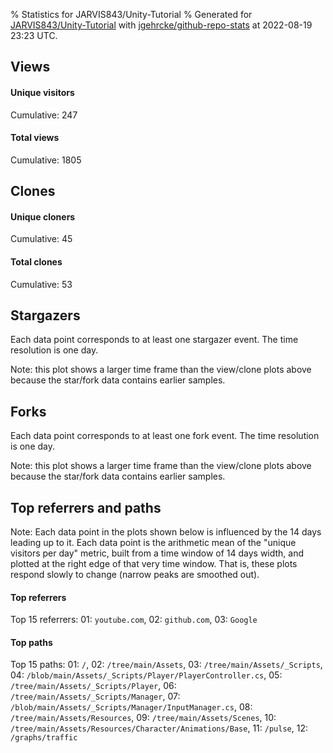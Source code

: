 % Statistics for JARVIS843/Unity-Tutorial
% Generated for [JARVIS843/Unity-Tutorial](https://github.com/JARVIS843/Unity-Tutorial) with [jgehrcke/github-repo-stats](https://github.com/jgehrcke/github-repo-stats) at 2022-08-19 23:23 UTC.


## Views

#### Unique visitors
<div id="chart_views_unique" class="full-width-chart"></div>

Cumulative: 247

#### Total views
<div id="chart_views_total" class="full-width-chart"></div>

Cumulative: 1805

<div class="pagebreak-for-print"> </div>

## Clones

#### Unique cloners
<div id="chart_clones_unique" class="full-width-chart"></div>

Cumulative: 45

#### Total clones
<div id="chart_clones_total" class="full-width-chart"></div>

Cumulative: 53



<div class="pagebreak-for-print"> </div>



## Stargazers

Each data point corresponds to at least one stargazer event.
The time resolution is one day.

<div id="chart_stargazers" class="full-width-chart"></div>


Note: this plot shows a larger time frame than the view/clone plots above because the star/fork data contains earlier samples.



## Forks

Each data point corresponds to at least one fork event.
The time resolution is one day.

<div id="chart_forks" class="full-width-chart"></div>


Note: this plot shows a larger time frame than the view/clone plots above because the star/fork data contains earlier samples.



<div class="pagebreak-for-print"> </div>



## Top referrers and paths


Note: Each data point in the plots shown below is influenced by the 14 days
leading up to it. Each data point is the arithmetic mean of the "unique
visitors per day" metric, built from a time window of 14 days width, and
plotted at the right edge of that very time window. That is, these plots
respond slowly to change (narrow peaks are smoothed out).




#### Top referrers


<div id="chart_referrers_top_n_alltime" class="full-width-chart"></div>

Top 15 referrers: 01: `youtube.com`, 02: `github.com`, 03: `Google`





#### Top paths


<div id="chart_paths_top_n_alltime" class="full-width-chart"></div>

Top 15 paths: 01: `/`, 02: `/tree/main/Assets`, 03: `/tree/main/Assets/_Scripts`, 04: `/blob/main/Assets/_Scripts/Player/PlayerController.cs`, 05: `/tree/main/Assets/_Scripts/Player`, 06: `/tree/main/Assets/_Scripts/Manager`, 07: `/blob/main/Assets/_Scripts/Manager/InputManager.cs`, 08: `/tree/main/Assets/Resources`, 09: `/tree/main/Assets/Scenes`, 10: `/tree/main/Assets/Resources/Character/Animations/Base`, 11: `/pulse`, 12: `/graphs/traffic`


<script type="text/javascript">
    vegaEmbed('#chart_views_unique', {"$schema": "https://vega.github.io/schema/vega-lite/v4.17.0.json", "config": {"arc": {"fill": "#1b1e23"}, "area": {"fill": "#1b1e23"}, "axisBottom": {"domainColor": "#a9b4c4", "gridColor": "#a9b4c4", "labelColor": "#1b1e23", "labelFont": "relative-mono-11-pitch-pro, Menlo, monospace", "tickColor": "#a9b4c4", "titleColor": "#1b1e23", "titleFont": "relative-mono-11-pitch-pro, Menlo, monospace"}, "axisLeft": {"domainColor": "#a9b4c4", "gridColor": "#a9b4c4", "labelColor": "#1b1e23", "labelFont": "relative-mono-11-pitch-pro, Menlo, monospace", "tickColor": "#a9b4c4", "titleColor": "#1b1e23", "titleFont": "relative-mono-11-pitch-pro, Menlo, monospace"}, "axisX": {"grid": false}, "axisY": {"grid": false, "labelBound": true}, "background": "#FFFFFF", "group": {"fill": "#FFFFFF"}, "header": {"fontWeight": 400, "labelFont": "relative-mono-11-pitch-pro, Menlo, monospace", "titleFont": "relative-mono-11-pitch-pro, Menlo, monospace"}, "legend": {"labelFont": "relative-mono-11-pitch-pro, Menlo, monospace", "symbolSize": 200, "symbolType": "circle", "titleFont": "relative-mono-11-pitch-pro, Menlo, monospace"}, "line": {"color": "#1b1e23", "stroke": "#1b1e23"}, "path": {"stroke": "#1b1e23"}, "point": {"color": "#1b1e23", "cursor": "pointer", "filled": true, "size": 20}, "range": {"category": ["#85a2f7", "#ea9755", "#7eb36a", "#f07071", "#bc85d9", "#e587b6", "#a9b4c4", "#d4c05e", "#64b9c4"]}, "style": {"bar": {"fill": "#1b1e23"}, "text": {"font": "relative-mono-11-pitch-pro, Menlo, monospace", "fontWeight": 400}}, "symbol": {"shape": "circle"}, "title": {"anchor": "start", "font": "relative-mono-11-pitch-pro, Menlo, monospace", "fontWeight": 400}, "trail": {"color": "#1b1e23", "stroke": "#1b1e23"}, "view": {"stroke": null}}, "data": {"name": "data-d902fdf735655c725377dfd315cd9ebd"}, "datasets": {"data-d902fdf735655c725377dfd315cd9ebd": [{"time": "2022-07-26T00:00:00+00:00", "views_total": 85, "views_unique": 8}, {"time": "2022-07-27T00:00:00+00:00", "views_total": 45, "views_unique": 9}, {"time": "2022-07-28T00:00:00+00:00", "views_total": 86, "views_unique": 13}, {"time": "2022-07-29T00:00:00+00:00", "views_total": 152, "views_unique": 17}, {"time": "2022-07-30T00:00:00+00:00", "views_total": 64, "views_unique": 9}, {"time": "2022-07-31T00:00:00+00:00", "views_total": 50, "views_unique": 10}, {"time": "2022-08-01T00:00:00+00:00", "views_total": 99, "views_unique": 12}, {"time": "2022-08-02T00:00:00+00:00", "views_total": 153, "views_unique": 8}, {"time": "2022-08-03T00:00:00+00:00", "views_total": 141, "views_unique": 16}, {"time": "2022-08-04T00:00:00+00:00", "views_total": 60, "views_unique": 9}, {"time": "2022-08-05T00:00:00+00:00", "views_total": 47, "views_unique": 7}, {"time": "2022-08-06T00:00:00+00:00", "views_total": 32, "views_unique": 3}, {"time": "2022-08-07T00:00:00+00:00", "views_total": 79, "views_unique": 16}, {"time": "2022-08-08T00:00:00+00:00", "views_total": 108, "views_unique": 10}, {"time": "2022-08-09T00:00:00+00:00", "views_total": 149, "views_unique": 12}, {"time": "2022-08-10T00:00:00+00:00", "views_total": 95, "views_unique": 11}, {"time": "2022-08-11T00:00:00+00:00", "views_total": 81, "views_unique": 13}, {"time": "2022-08-12T00:00:00+00:00", "views_total": 59, "views_unique": 15}, {"time": "2022-08-13T00:00:00+00:00", "views_total": 35, "views_unique": 5}, {"time": "2022-08-14T00:00:00+00:00", "views_total": 19, "views_unique": 8}, {"time": "2022-08-15T00:00:00+00:00", "views_total": 55, "views_unique": 9}, {"time": "2022-08-16T00:00:00+00:00", "views_total": 25, "views_unique": 6}, {"time": "2022-08-17T00:00:00+00:00", "views_total": 54, "views_unique": 12}, {"time": "2022-08-18T00:00:00+00:00", "views_total": 12, "views_unique": 4}, {"time": "2022-08-19T00:00:00+00:00", "views_total": 20, "views_unique": 5}]}, "encoding": {"tooltip": [{"field": "views_unique", "format": ".1f", "title": "views (u)", "type": "quantitative"}, {"field": "time", "format": "%B %e, %Y", "title": "date", "type": "temporal"}], "x": {"axis": {"labelAngle": 25}, "field": "time", "scale": {"domain": ["2022-07-26", "2022-08-19"]}, "timeUnit": "yearmonthdate", "title": "date", "type": "temporal"}, "y": {"axis": {}, "field": "views_unique", "scale": {"domain": [0, 18.700000000000003], "type": "linear", "zero": true}, "title": "unique views per day", "type": "quantitative"}}, "height": 200, "mark": {"point": true, "type": "line"}, "padding": 10, "width": "container"}, {"actions": false, "renderer": "svg"}).catch(console.error);
vegaEmbed('#chart_views_total', {"$schema": "https://vega.github.io/schema/vega-lite/v4.17.0.json", "config": {"arc": {"fill": "#1b1e23"}, "area": {"fill": "#1b1e23"}, "axisBottom": {"domainColor": "#a9b4c4", "gridColor": "#a9b4c4", "labelColor": "#1b1e23", "labelFont": "relative-mono-11-pitch-pro, Menlo, monospace", "tickColor": "#a9b4c4", "titleColor": "#1b1e23", "titleFont": "relative-mono-11-pitch-pro, Menlo, monospace"}, "axisLeft": {"domainColor": "#a9b4c4", "gridColor": "#a9b4c4", "labelColor": "#1b1e23", "labelFont": "relative-mono-11-pitch-pro, Menlo, monospace", "tickColor": "#a9b4c4", "titleColor": "#1b1e23", "titleFont": "relative-mono-11-pitch-pro, Menlo, monospace"}, "axisX": {"grid": false}, "axisY": {"grid": false, "labelBound": true}, "background": "#FFFFFF", "group": {"fill": "#FFFFFF"}, "header": {"fontWeight": 400, "labelFont": "relative-mono-11-pitch-pro, Menlo, monospace", "titleFont": "relative-mono-11-pitch-pro, Menlo, monospace"}, "legend": {"labelFont": "relative-mono-11-pitch-pro, Menlo, monospace", "symbolSize": 200, "symbolType": "circle", "titleFont": "relative-mono-11-pitch-pro, Menlo, monospace"}, "line": {"color": "#1b1e23", "stroke": "#1b1e23"}, "path": {"stroke": "#1b1e23"}, "point": {"color": "#1b1e23", "cursor": "pointer", "filled": true, "size": 20}, "range": {"category": ["#85a2f7", "#ea9755", "#7eb36a", "#f07071", "#bc85d9", "#e587b6", "#a9b4c4", "#d4c05e", "#64b9c4"]}, "style": {"bar": {"fill": "#1b1e23"}, "text": {"font": "relative-mono-11-pitch-pro, Menlo, monospace", "fontWeight": 400}}, "symbol": {"shape": "circle"}, "title": {"anchor": "start", "font": "relative-mono-11-pitch-pro, Menlo, monospace", "fontWeight": 400}, "trail": {"color": "#1b1e23", "stroke": "#1b1e23"}, "view": {"stroke": null}}, "data": {"name": "data-d902fdf735655c725377dfd315cd9ebd"}, "datasets": {"data-d902fdf735655c725377dfd315cd9ebd": [{"time": "2022-07-26T00:00:00+00:00", "views_total": 85, "views_unique": 8}, {"time": "2022-07-27T00:00:00+00:00", "views_total": 45, "views_unique": 9}, {"time": "2022-07-28T00:00:00+00:00", "views_total": 86, "views_unique": 13}, {"time": "2022-07-29T00:00:00+00:00", "views_total": 152, "views_unique": 17}, {"time": "2022-07-30T00:00:00+00:00", "views_total": 64, "views_unique": 9}, {"time": "2022-07-31T00:00:00+00:00", "views_total": 50, "views_unique": 10}, {"time": "2022-08-01T00:00:00+00:00", "views_total": 99, "views_unique": 12}, {"time": "2022-08-02T00:00:00+00:00", "views_total": 153, "views_unique": 8}, {"time": "2022-08-03T00:00:00+00:00", "views_total": 141, "views_unique": 16}, {"time": "2022-08-04T00:00:00+00:00", "views_total": 60, "views_unique": 9}, {"time": "2022-08-05T00:00:00+00:00", "views_total": 47, "views_unique": 7}, {"time": "2022-08-06T00:00:00+00:00", "views_total": 32, "views_unique": 3}, {"time": "2022-08-07T00:00:00+00:00", "views_total": 79, "views_unique": 16}, {"time": "2022-08-08T00:00:00+00:00", "views_total": 108, "views_unique": 10}, {"time": "2022-08-09T00:00:00+00:00", "views_total": 149, "views_unique": 12}, {"time": "2022-08-10T00:00:00+00:00", "views_total": 95, "views_unique": 11}, {"time": "2022-08-11T00:00:00+00:00", "views_total": 81, "views_unique": 13}, {"time": "2022-08-12T00:00:00+00:00", "views_total": 59, "views_unique": 15}, {"time": "2022-08-13T00:00:00+00:00", "views_total": 35, "views_unique": 5}, {"time": "2022-08-14T00:00:00+00:00", "views_total": 19, "views_unique": 8}, {"time": "2022-08-15T00:00:00+00:00", "views_total": 55, "views_unique": 9}, {"time": "2022-08-16T00:00:00+00:00", "views_total": 25, "views_unique": 6}, {"time": "2022-08-17T00:00:00+00:00", "views_total": 54, "views_unique": 12}, {"time": "2022-08-18T00:00:00+00:00", "views_total": 12, "views_unique": 4}, {"time": "2022-08-19T00:00:00+00:00", "views_total": 20, "views_unique": 5}]}, "encoding": {"tooltip": [{"field": "views_total", "format": ".1f", "title": "views (t)", "type": "quantitative"}, {"field": "time", "format": "%B %e, %Y", "title": "date", "type": "temporal"}], "x": {"axis": {"labelAngle": 25}, "field": "time", "scale": {"domain": ["2022-07-26", "2022-08-19"]}, "timeUnit": "yearmonthdate", "title": "date", "type": "temporal"}, "y": {"axis": {"values": [1, 10, 50, 100, 500, 1000, 5000, 10000]}, "field": "views_total", "scale": {"domain": [0, 168.3], "type": "symlog", "zero": true}, "title": "total views per day", "type": "quantitative"}}, "height": 200, "mark": {"point": true, "type": "line"}, "padding": 10, "width": "container"}, {"actions": false, "renderer": "svg"}).catch(console.error);
vegaEmbed('#chart_clones_unique', {"$schema": "https://vega.github.io/schema/vega-lite/v4.17.0.json", "config": {"arc": {"fill": "#1b1e23"}, "area": {"fill": "#1b1e23"}, "axisBottom": {"domainColor": "#a9b4c4", "gridColor": "#a9b4c4", "labelColor": "#1b1e23", "labelFont": "relative-mono-11-pitch-pro, Menlo, monospace", "tickColor": "#a9b4c4", "titleColor": "#1b1e23", "titleFont": "relative-mono-11-pitch-pro, Menlo, monospace"}, "axisLeft": {"domainColor": "#a9b4c4", "gridColor": "#a9b4c4", "labelColor": "#1b1e23", "labelFont": "relative-mono-11-pitch-pro, Menlo, monospace", "tickColor": "#a9b4c4", "titleColor": "#1b1e23", "titleFont": "relative-mono-11-pitch-pro, Menlo, monospace"}, "axisX": {"grid": false}, "axisY": {"grid": false, "labelBound": true}, "background": "#FFFFFF", "group": {"fill": "#FFFFFF"}, "header": {"fontWeight": 400, "labelFont": "relative-mono-11-pitch-pro, Menlo, monospace", "titleFont": "relative-mono-11-pitch-pro, Menlo, monospace"}, "legend": {"labelFont": "relative-mono-11-pitch-pro, Menlo, monospace", "symbolSize": 200, "symbolType": "circle", "titleFont": "relative-mono-11-pitch-pro, Menlo, monospace"}, "line": {"color": "#1b1e23", "stroke": "#1b1e23"}, "path": {"stroke": "#1b1e23"}, "point": {"color": "#1b1e23", "cursor": "pointer", "filled": true, "size": 20}, "range": {"category": ["#85a2f7", "#ea9755", "#7eb36a", "#f07071", "#bc85d9", "#e587b6", "#a9b4c4", "#d4c05e", "#64b9c4"]}, "style": {"bar": {"fill": "#1b1e23"}, "text": {"font": "relative-mono-11-pitch-pro, Menlo, monospace", "fontWeight": 400}}, "symbol": {"shape": "circle"}, "title": {"anchor": "start", "font": "relative-mono-11-pitch-pro, Menlo, monospace", "fontWeight": 400}, "trail": {"color": "#1b1e23", "stroke": "#1b1e23"}, "view": {"stroke": null}}, "data": {"name": "data-3f26f5e3cd3661c3dc93058fd612fe7e"}, "datasets": {"data-3f26f5e3cd3661c3dc93058fd612fe7e": [{"clones_total": 0, "clones_unique": 0, "time": "2022-07-26T00:00:00+00:00"}, {"clones_total": 0, "clones_unique": 0, "time": "2022-07-27T00:00:00+00:00"}, {"clones_total": 0, "clones_unique": 0, "time": "2022-07-28T00:00:00+00:00"}, {"clones_total": 5, "clones_unique": 2, "time": "2022-07-29T00:00:00+00:00"}, {"clones_total": 3, "clones_unique": 2, "time": "2022-07-30T00:00:00+00:00"}, {"clones_total": 0, "clones_unique": 0, "time": "2022-07-31T00:00:00+00:00"}, {"clones_total": 0, "clones_unique": 0, "time": "2022-08-01T00:00:00+00:00"}, {"clones_total": 3, "clones_unique": 3, "time": "2022-08-02T00:00:00+00:00"}, {"clones_total": 9, "clones_unique": 6, "time": "2022-08-03T00:00:00+00:00"}, {"clones_total": 2, "clones_unique": 2, "time": "2022-08-04T00:00:00+00:00"}, {"clones_total": 1, "clones_unique": 1, "time": "2022-08-05T00:00:00+00:00"}, {"clones_total": 1, "clones_unique": 1, "time": "2022-08-06T00:00:00+00:00"}, {"clones_total": 1, "clones_unique": 1, "time": "2022-08-07T00:00:00+00:00"}, {"clones_total": 0, "clones_unique": 0, "time": "2022-08-08T00:00:00+00:00"}, {"clones_total": 6, "clones_unique": 5, "time": "2022-08-09T00:00:00+00:00"}, {"clones_total": 1, "clones_unique": 1, "time": "2022-08-10T00:00:00+00:00"}, {"clones_total": 1, "clones_unique": 1, "time": "2022-08-11T00:00:00+00:00"}, {"clones_total": 3, "clones_unique": 3, "time": "2022-08-12T00:00:00+00:00"}, {"clones_total": 4, "clones_unique": 4, "time": "2022-08-13T00:00:00+00:00"}, {"clones_total": 2, "clones_unique": 2, "time": "2022-08-14T00:00:00+00:00"}, {"clones_total": 4, "clones_unique": 4, "time": "2022-08-15T00:00:00+00:00"}, {"clones_total": 3, "clones_unique": 3, "time": "2022-08-16T00:00:00+00:00"}, {"clones_total": 2, "clones_unique": 2, "time": "2022-08-17T00:00:00+00:00"}, {"clones_total": 1, "clones_unique": 1, "time": "2022-08-18T00:00:00+00:00"}, {"clones_total": 1, "clones_unique": 1, "time": "2022-08-19T00:00:00+00:00"}]}, "encoding": {"tooltip": [{"field": "clones_unique", "format": ".1f", "title": "clones (u)", "type": "quantitative"}, {"field": "time", "format": "%B %e, %Y", "title": "date", "type": "temporal"}], "x": {"axis": {"labelAngle": 25}, "field": "time", "scale": {"domain": ["2022-07-26", "2022-08-19"]}, "timeUnit": "yearmonthdate", "title": "date", "type": "temporal"}, "y": {"axis": {}, "field": "clones_unique", "scale": {"domain": [0, 6.6000000000000005], "type": "linear", "zero": true}, "title": "unique clones per day", "type": "quantitative"}}, "height": 200, "mark": {"point": true, "type": "line"}, "padding": 10, "width": "container"}, {"actions": false, "renderer": "svg"}).catch(console.error);
vegaEmbed('#chart_clones_total', {"$schema": "https://vega.github.io/schema/vega-lite/v4.17.0.json", "config": {"arc": {"fill": "#1b1e23"}, "area": {"fill": "#1b1e23"}, "axisBottom": {"domainColor": "#a9b4c4", "gridColor": "#a9b4c4", "labelColor": "#1b1e23", "labelFont": "relative-mono-11-pitch-pro, Menlo, monospace", "tickColor": "#a9b4c4", "titleColor": "#1b1e23", "titleFont": "relative-mono-11-pitch-pro, Menlo, monospace"}, "axisLeft": {"domainColor": "#a9b4c4", "gridColor": "#a9b4c4", "labelColor": "#1b1e23", "labelFont": "relative-mono-11-pitch-pro, Menlo, monospace", "tickColor": "#a9b4c4", "titleColor": "#1b1e23", "titleFont": "relative-mono-11-pitch-pro, Menlo, monospace"}, "axisX": {"grid": false}, "axisY": {"grid": false, "labelBound": true}, "background": "#FFFFFF", "group": {"fill": "#FFFFFF"}, "header": {"fontWeight": 400, "labelFont": "relative-mono-11-pitch-pro, Menlo, monospace", "titleFont": "relative-mono-11-pitch-pro, Menlo, monospace"}, "legend": {"labelFont": "relative-mono-11-pitch-pro, Menlo, monospace", "symbolSize": 200, "symbolType": "circle", "titleFont": "relative-mono-11-pitch-pro, Menlo, monospace"}, "line": {"color": "#1b1e23", "stroke": "#1b1e23"}, "path": {"stroke": "#1b1e23"}, "point": {"color": "#1b1e23", "cursor": "pointer", "filled": true, "size": 20}, "range": {"category": ["#85a2f7", "#ea9755", "#7eb36a", "#f07071", "#bc85d9", "#e587b6", "#a9b4c4", "#d4c05e", "#64b9c4"]}, "style": {"bar": {"fill": "#1b1e23"}, "text": {"font": "relative-mono-11-pitch-pro, Menlo, monospace", "fontWeight": 400}}, "symbol": {"shape": "circle"}, "title": {"anchor": "start", "font": "relative-mono-11-pitch-pro, Menlo, monospace", "fontWeight": 400}, "trail": {"color": "#1b1e23", "stroke": "#1b1e23"}, "view": {"stroke": null}}, "data": {"name": "data-3f26f5e3cd3661c3dc93058fd612fe7e"}, "datasets": {"data-3f26f5e3cd3661c3dc93058fd612fe7e": [{"clones_total": 0, "clones_unique": 0, "time": "2022-07-26T00:00:00+00:00"}, {"clones_total": 0, "clones_unique": 0, "time": "2022-07-27T00:00:00+00:00"}, {"clones_total": 0, "clones_unique": 0, "time": "2022-07-28T00:00:00+00:00"}, {"clones_total": 5, "clones_unique": 2, "time": "2022-07-29T00:00:00+00:00"}, {"clones_total": 3, "clones_unique": 2, "time": "2022-07-30T00:00:00+00:00"}, {"clones_total": 0, "clones_unique": 0, "time": "2022-07-31T00:00:00+00:00"}, {"clones_total": 0, "clones_unique": 0, "time": "2022-08-01T00:00:00+00:00"}, {"clones_total": 3, "clones_unique": 3, "time": "2022-08-02T00:00:00+00:00"}, {"clones_total": 9, "clones_unique": 6, "time": "2022-08-03T00:00:00+00:00"}, {"clones_total": 2, "clones_unique": 2, "time": "2022-08-04T00:00:00+00:00"}, {"clones_total": 1, "clones_unique": 1, "time": "2022-08-05T00:00:00+00:00"}, {"clones_total": 1, "clones_unique": 1, "time": "2022-08-06T00:00:00+00:00"}, {"clones_total": 1, "clones_unique": 1, "time": "2022-08-07T00:00:00+00:00"}, {"clones_total": 0, "clones_unique": 0, "time": "2022-08-08T00:00:00+00:00"}, {"clones_total": 6, "clones_unique": 5, "time": "2022-08-09T00:00:00+00:00"}, {"clones_total": 1, "clones_unique": 1, "time": "2022-08-10T00:00:00+00:00"}, {"clones_total": 1, "clones_unique": 1, "time": "2022-08-11T00:00:00+00:00"}, {"clones_total": 3, "clones_unique": 3, "time": "2022-08-12T00:00:00+00:00"}, {"clones_total": 4, "clones_unique": 4, "time": "2022-08-13T00:00:00+00:00"}, {"clones_total": 2, "clones_unique": 2, "time": "2022-08-14T00:00:00+00:00"}, {"clones_total": 4, "clones_unique": 4, "time": "2022-08-15T00:00:00+00:00"}, {"clones_total": 3, "clones_unique": 3, "time": "2022-08-16T00:00:00+00:00"}, {"clones_total": 2, "clones_unique": 2, "time": "2022-08-17T00:00:00+00:00"}, {"clones_total": 1, "clones_unique": 1, "time": "2022-08-18T00:00:00+00:00"}, {"clones_total": 1, "clones_unique": 1, "time": "2022-08-19T00:00:00+00:00"}]}, "encoding": {"tooltip": [{"field": "clones_total", "format": ".1f", "title": "clones (t)", "type": "quantitative"}, {"field": "time", "format": "%B %e, %Y", "title": "date", "type": "temporal"}], "x": {"axis": {"labelAngle": 25}, "field": "time", "scale": {"domain": ["2022-07-26", "2022-08-19"]}, "timeUnit": "yearmonthdate", "title": "date", "type": "temporal"}, "y": {"axis": {}, "field": "clones_total", "scale": {"domain": [0, 9.9], "type": "linear", "zero": true}, "title": "total clones per day", "type": "quantitative"}}, "height": 200, "mark": {"point": true, "type": "line"}, "padding": 10, "width": "container"}, {"actions": false, "renderer": "svg"}).catch(console.error);
vegaEmbed('#chart_stargazers', {"$schema": "https://vega.github.io/schema/vega-lite/v4.17.0.json", "config": {"arc": {"fill": "#1b1e23"}, "area": {"fill": "#1b1e23"}, "axisBottom": {"domainColor": "#a9b4c4", "gridColor": "#a9b4c4", "labelColor": "#1b1e23", "labelFont": "relative-mono-11-pitch-pro, Menlo, monospace", "tickColor": "#a9b4c4", "titleColor": "#1b1e23", "titleFont": "relative-mono-11-pitch-pro, Menlo, monospace"}, "axisLeft": {"domainColor": "#a9b4c4", "gridColor": "#a9b4c4", "labelColor": "#1b1e23", "labelFont": "relative-mono-11-pitch-pro, Menlo, monospace", "tickColor": "#a9b4c4", "titleColor": "#1b1e23", "titleFont": "relative-mono-11-pitch-pro, Menlo, monospace"}, "axisX": {"grid": false}, "axisY": {"grid": false}, "background": "#FFFFFF", "group": {"fill": "#FFFFFF"}, "header": {"fontWeight": 400, "labelFont": "relative-mono-11-pitch-pro, Menlo, monospace", "titleFont": "relative-mono-11-pitch-pro, Menlo, monospace"}, "legend": {"labelFont": "relative-mono-11-pitch-pro, Menlo, monospace", "symbolSize": 200, "symbolType": "circle", "titleFont": "relative-mono-11-pitch-pro, Menlo, monospace"}, "line": {"color": "#1b1e23", "stroke": "#1b1e23"}, "path": {"stroke": "#1b1e23"}, "point": {"color": "#1b1e23", "cursor": "pointer", "filled": true, "size": 50}, "range": {"category": ["#85a2f7", "#ea9755", "#7eb36a", "#f07071", "#bc85d9", "#e587b6", "#a9b4c4", "#d4c05e", "#64b9c4"]}, "style": {"bar": {"fill": "#1b1e23"}, "text": {"font": "relative-mono-11-pitch-pro, Menlo, monospace", "fontWeight": 400}}, "symbol": {"shape": "circle"}, "title": {"anchor": "start", "font": "relative-mono-11-pitch-pro, Menlo, monospace", "fontWeight": 400}, "trail": {"color": "#1b1e23", "stroke": "#1b1e23"}, "view": {"stroke": null}}, "data": {"name": "data-cee474587acc84aada2e5d46b7eaed2b"}, "datasets": {"data-cee474587acc84aada2e5d46b7eaed2b": [{"stars_cumulative": 1, "time": "2022-07-31T21:39:32+00:00"}, {"stars_cumulative": 2, "time": "2022-08-04T16:31:13+00:00"}, {"stars_cumulative": 3, "time": "2022-08-06T21:16:55+00:00"}, {"stars_cumulative": 4, "time": "2022-08-07T03:23:08+00:00"}, {"stars_cumulative": 5, "time": "2022-08-14T08:14:02+00:00"}]}, "encoding": {"tooltip": [{"field": "stars_cumulative", "format": "d", "title": "stars", "type": "quantitative"}, {"field": "time", "format": "%B %e, %Y", "title": "date", "type": "temporal"}], "x": {"axis": {"labelAngle": 25}, "field": "time", "scale": {"domain": ["2022-07-25", "2022-08-19"]}, "timeUnit": "yearmonthdate", "title": "date", "type": "temporal"}, "y": {"field": "stars_cumulative", "scale": {"domain": [0, 5.5], "zero": true}, "title": "stargazer count (cumulative)", "type": "quantitative"}}, "height": 300, "mark": {"point": true, "type": "line"}, "padding": 10, "width": "container"}, {"actions": false, "renderer": "svg"}).catch(console.error);
vegaEmbed('#chart_forks', {"$schema": "https://vega.github.io/schema/vega-lite/v4.17.0.json", "config": {"arc": {"fill": "#1b1e23"}, "area": {"fill": "#1b1e23"}, "axisBottom": {"domainColor": "#a9b4c4", "gridColor": "#a9b4c4", "labelColor": "#1b1e23", "labelFont": "relative-mono-11-pitch-pro, Menlo, monospace", "tickColor": "#a9b4c4", "titleColor": "#1b1e23", "titleFont": "relative-mono-11-pitch-pro, Menlo, monospace"}, "axisLeft": {"domainColor": "#a9b4c4", "gridColor": "#a9b4c4", "labelColor": "#1b1e23", "labelFont": "relative-mono-11-pitch-pro, Menlo, monospace", "tickColor": "#a9b4c4", "titleColor": "#1b1e23", "titleFont": "relative-mono-11-pitch-pro, Menlo, monospace"}, "axisX": {"grid": false}, "axisY": {"grid": false}, "background": "#FFFFFF", "group": {"fill": "#FFFFFF"}, "header": {"fontWeight": 400, "labelFont": "relative-mono-11-pitch-pro, Menlo, monospace", "titleFont": "relative-mono-11-pitch-pro, Menlo, monospace"}, "legend": {"labelFont": "relative-mono-11-pitch-pro, Menlo, monospace", "symbolSize": 200, "symbolType": "circle", "titleFont": "relative-mono-11-pitch-pro, Menlo, monospace"}, "line": {"color": "#1b1e23", "stroke": "#1b1e23"}, "path": {"stroke": "#1b1e23"}, "point": {"color": "#1b1e23", "cursor": "pointer", "filled": true, "size": 50}, "range": {"category": ["#85a2f7", "#ea9755", "#7eb36a", "#f07071", "#bc85d9", "#e587b6", "#a9b4c4", "#d4c05e", "#64b9c4"]}, "style": {"bar": {"fill": "#1b1e23"}, "text": {"font": "relative-mono-11-pitch-pro, Menlo, monospace", "fontWeight": 400}}, "symbol": {"shape": "circle"}, "title": {"anchor": "start", "font": "relative-mono-11-pitch-pro, Menlo, monospace", "fontWeight": 400}, "trail": {"color": "#1b1e23", "stroke": "#1b1e23"}, "view": {"stroke": null}}, "data": {"name": "data-fc5744b98a578fb44098ad684fd192df"}, "datasets": {"data-fc5744b98a578fb44098ad684fd192df": [{"forks_cumulative": 1, "time": "2022-07-25T15:26:44+00:00"}, {"forks_cumulative": 2, "time": "2022-07-26T17:06:10+00:00"}]}, "encoding": {"tooltip": [{"field": "forks_cumulative", "format": "d", "title": "forks", "type": "quantitative"}, {"field": "time", "format": "%B %e, %Y", "title": "date", "type": "temporal"}], "x": {"axis": {"labelAngle": 25}, "field": "time", "scale": {"domain": ["2022-07-25", "2022-08-19"]}, "timeUnit": "yearmonthdate", "title": "date", "type": "temporal"}, "y": {"field": "forks_cumulative", "scale": {"domain": [0, 2.2], "zero": true}, "title": "fork count (cumulative)", "type": "quantitative"}}, "height": 300, "mark": {"point": true, "type": "line"}, "padding": 10, "width": "container"}, {"actions": false, "renderer": "svg"}).catch(console.error);
vegaEmbed('#chart_referrers_top_n_alltime', {"$schema": "https://vega.github.io/schema/vega-lite/v4.17.0.json", "config": {"arc": {"fill": "#1b1e23"}, "area": {"fill": "#1b1e23"}, "axisBottom": {"domainColor": "#a9b4c4", "gridColor": "#a9b4c4", "labelColor": "#1b1e23", "labelFont": "relative-mono-11-pitch-pro, Menlo, monospace", "tickColor": "#a9b4c4", "titleColor": "#1b1e23", "titleFont": "relative-mono-11-pitch-pro, Menlo, monospace"}, "axisLeft": {"domainColor": "#a9b4c4", "gridColor": "#a9b4c4", "labelColor": "#1b1e23", "labelFont": "relative-mono-11-pitch-pro, Menlo, monospace", "tickColor": "#a9b4c4", "titleColor": "#1b1e23", "titleFont": "relative-mono-11-pitch-pro, Menlo, monospace"}, "axisX": {"grid": false}, "axisY": {"grid": false}, "background": "#FFFFFF", "group": {"fill": "#FFFFFF"}, "header": {"fontWeight": 400, "labelFont": "relative-mono-11-pitch-pro, Menlo, monospace", "titleFont": "relative-mono-11-pitch-pro, Menlo, monospace"}, "legend": {"labelFont": "relative-mono-11-pitch-pro, Menlo, monospace", "symbolSize": 200, "symbolType": "circle", "titleFont": "relative-mono-11-pitch-pro, Menlo, monospace"}, "line": {"color": "#1b1e23", "stroke": "#1b1e23"}, "path": {"stroke": "#1b1e23"}, "point": {"color": "#1b1e23", "cursor": "pointer", "filled": true, "size": 30}, "range": {"category": ["#85a2f7", "#ea9755", "#7eb36a", "#f07071", "#bc85d9", "#e587b6", "#a9b4c4", "#d4c05e", "#64b9c4"]}, "style": {"bar": {"fill": "#1b1e23"}, "text": {"font": "relative-mono-11-pitch-pro, Menlo, monospace", "fontWeight": 400}}, "symbol": {"shape": "circle"}, "title": {"anchor": "start", "font": "relative-mono-11-pitch-pro, Menlo, monospace", "fontWeight": 400}, "trail": {"color": "#1b1e23", "stroke": "#1b1e23"}, "view": {"stroke": null}}, "data": {"name": "data-56052a19e7e6c5667e33ca65bf907637"}, "datasets": {"data-56052a19e7e6c5667e33ca65bf907637": [{"referrer": "youtube.com", "time": "2022-08-09T00:00:00+00:00", "views_unique": 101, "views_unique_norm": 7.214285714285714}, {"referrer": "youtube.com", "time": "2022-08-10T00:00:00+00:00", "views_unique": 100, "views_unique_norm": 7.142857142857143}, {"referrer": "youtube.com", "time": "2022-08-11T00:00:00+00:00", "views_unique": 99, "views_unique_norm": 7.071428571428571}, {"referrer": "youtube.com", "time": "2022-08-12T00:00:00+00:00", "views_unique": 93, "views_unique_norm": 6.642857142857143}, {"referrer": "youtube.com", "time": "2022-08-13T00:00:00+00:00", "views_unique": 97, "views_unique_norm": 6.928571428571429}, {"referrer": "youtube.com", "time": "2022-08-14T00:00:00+00:00", "views_unique": 92, "views_unique_norm": 6.571428571428571}, {"referrer": "youtube.com", "time": "2022-08-15T00:00:00+00:00", "views_unique": 86, "views_unique_norm": 6.142857142857143}, {"referrer": "youtube.com", "time": "2022-08-16T00:00:00+00:00", "views_unique": 86, "views_unique_norm": 6.142857142857143}, {"referrer": "youtube.com", "time": "2022-08-17T00:00:00+00:00", "views_unique": 78, "views_unique_norm": 5.571428571428571}, {"referrer": "youtube.com", "time": "2022-08-18T00:00:00+00:00", "views_unique": 80, "views_unique_norm": 5.714285714285714}, {"referrer": "youtube.com", "time": "2022-08-19T00:00:00+00:00", "views_unique": 78, "views_unique_norm": 5.571428571428571}, {"referrer": "github.com", "time": "2022-08-09T00:00:00+00:00", "views_unique": 2, "views_unique_norm": 0.14285714285714285}, {"referrer": "github.com", "time": "2022-08-10T00:00:00+00:00", "views_unique": 2, "views_unique_norm": 0.14285714285714285}, {"referrer": "github.com", "time": "2022-08-11T00:00:00+00:00", "views_unique": 2, "views_unique_norm": 0.14285714285714285}, {"referrer": "github.com", "time": "2022-08-12T00:00:00+00:00", "views_unique": 2, "views_unique_norm": 0.14285714285714285}, {"referrer": "github.com", "time": "2022-08-13T00:00:00+00:00", "views_unique": 2, "views_unique_norm": 0.14285714285714285}, {"referrer": "github.com", "time": "2022-08-14T00:00:00+00:00", "views_unique": 2, "views_unique_norm": 0.14285714285714285}, {"referrer": "github.com", "time": "2022-08-15T00:00:00+00:00", "views_unique": 3, "views_unique_norm": 0.21428571428571427}, {"referrer": "github.com", "time": "2022-08-16T00:00:00+00:00", "views_unique": 3, "views_unique_norm": 0.21428571428571427}, {"referrer": "github.com", "time": "2022-08-17T00:00:00+00:00", "views_unique": 2, "views_unique_norm": 0.14285714285714285}, {"referrer": "github.com", "time": "2022-08-18T00:00:00+00:00", "views_unique": 2, "views_unique_norm": 0.14285714285714285}, {"referrer": "github.com", "time": "2022-08-19T00:00:00+00:00", "views_unique": 2, "views_unique_norm": 0.14285714285714285}, {"referrer": "Google", "time": "2022-08-09T00:00:00+00:00", "views_unique": 1, "views_unique_norm": 0.07142857142857142}, {"referrer": "Google", "time": "2022-08-10T00:00:00+00:00", "views_unique": 1, "views_unique_norm": 0.07142857142857142}, {"referrer": "Google", "time": "2022-08-11T00:00:00+00:00", "views_unique": 1, "views_unique_norm": 0.07142857142857142}, {"referrer": "Google", "time": "2022-08-12T00:00:00+00:00", "views_unique": 1, "views_unique_norm": 0.07142857142857142}, {"referrer": "Google", "time": "2022-08-13T00:00:00+00:00", "views_unique": 1, "views_unique_norm": 0.07142857142857142}, {"referrer": "Google", "time": "2022-08-14T00:00:00+00:00", "views_unique": 1, "views_unique_norm": 0.07142857142857142}, {"referrer": "Google", "time": "2022-08-15T00:00:00+00:00", "views_unique": 1, "views_unique_norm": 0.07142857142857142}, {"referrer": "Google", "time": "2022-08-16T00:00:00+00:00", "views_unique": 1, "views_unique_norm": 0.07142857142857142}, {"referrer": "Google", "time": "2022-08-17T00:00:00+00:00", "views_unique": 1, "views_unique_norm": 0.07142857142857142}, {"referrer": "Google", "time": "2022-08-18T00:00:00+00:00", "views_unique": 1, "views_unique_norm": 0.07142857142857142}, {"referrer": "Google", "time": "2022-08-19T00:00:00+00:00", "views_unique": 1, "views_unique_norm": 0.07142857142857142}]}, "encoding": {"color": {"field": "referrer", "legend": {"direction": "vertical", "orient": "top", "title": "Legend:"}, "sort": {"field": "order"}, "type": "nominal"}, "tooltip": [{"field": "referrer", "type": "nominal"}, {"field": "views_unique_norm", "format": ".2f", "title": "views (14d mean)", "type": "quantitative"}, {"field": "time", "format": "%B %e, %Y", "title": "date", "type": "temporal"}], "x": {"axis": {"labelAngle": 25}, "field": "time", "scale": {"domain": ["2022-07-26", "2022-08-19"]}, "timeUnit": "yearmonthdate", "title": "date", "type": "temporal"}, "y": {"field": "views_unique_norm", "scale": {"domain": [0, 7.935714285714287], "type": "linear", "zero": true}, "title": "unique visitors per day (mean from last 14 days)", "type": "quantitative"}}, "height": 300, "mark": {"point": true, "type": "line"}, "padding": 10, "width": "container"}, {"actions": false, "renderer": "svg"}).catch(console.error);
vegaEmbed('#chart_paths_top_n_alltime', {"$schema": "https://vega.github.io/schema/vega-lite/v4.17.0.json", "config": {"arc": {"fill": "#1b1e23"}, "area": {"fill": "#1b1e23"}, "axisBottom": {"domainColor": "#a9b4c4", "gridColor": "#a9b4c4", "labelColor": "#1b1e23", "labelFont": "relative-mono-11-pitch-pro, Menlo, monospace", "tickColor": "#a9b4c4", "titleColor": "#1b1e23", "titleFont": "relative-mono-11-pitch-pro, Menlo, monospace"}, "axisLeft": {"domainColor": "#a9b4c4", "gridColor": "#a9b4c4", "labelColor": "#1b1e23", "labelFont": "relative-mono-11-pitch-pro, Menlo, monospace", "tickColor": "#a9b4c4", "titleColor": "#1b1e23", "titleFont": "relative-mono-11-pitch-pro, Menlo, monospace"}, "axisX": {"grid": false}, "axisY": {"grid": false}, "background": "#FFFFFF", "group": {"fill": "#FFFFFF"}, "header": {"fontWeight": 400, "labelFont": "relative-mono-11-pitch-pro, Menlo, monospace", "titleFont": "relative-mono-11-pitch-pro, Menlo, monospace"}, "legend": {"labelFont": "relative-mono-11-pitch-pro, Menlo, monospace", "symbolSize": 200, "symbolType": "circle", "titleFont": "relative-mono-11-pitch-pro, Menlo, monospace"}, "line": {"color": "#1b1e23", "stroke": "#1b1e23"}, "path": {"stroke": "#1b1e23"}, "point": {"color": "#1b1e23", "cursor": "pointer", "filled": true, "size": 30}, "range": {"category": ["#85a2f7", "#ea9755", "#7eb36a", "#f07071", "#bc85d9", "#e587b6", "#a9b4c4", "#d4c05e", "#64b9c4"]}, "style": {"bar": {"fill": "#1b1e23"}, "text": {"font": "relative-mono-11-pitch-pro, Menlo, monospace", "fontWeight": 400}}, "symbol": {"shape": "circle"}, "title": {"anchor": "start", "font": "relative-mono-11-pitch-pro, Menlo, monospace", "fontWeight": 400}, "trail": {"color": "#1b1e23", "stroke": "#1b1e23"}, "view": {"stroke": null}}, "data": {"name": "data-316bdb0978ef57fbfc75731640fa359e"}, "datasets": {"data-316bdb0978ef57fbfc75731640fa359e": [{"path": "/", "time": "2022-08-09T00:00:00+00:00", "views_unique": 102, "views_unique_norm": 7.285714285714286}, {"path": "/", "time": "2022-08-10T00:00:00+00:00", "views_unique": 101, "views_unique_norm": 7.214285714285714}, {"path": "/", "time": "2022-08-11T00:00:00+00:00", "views_unique": 99, "views_unique_norm": 7.071428571428571}, {"path": "/", "time": "2022-08-12T00:00:00+00:00", "views_unique": 94, "views_unique_norm": 6.714285714285714}, {"path": "/", "time": "2022-08-13T00:00:00+00:00", "views_unique": 98, "views_unique_norm": 7.0}, {"path": "/", "time": "2022-08-14T00:00:00+00:00", "views_unique": 96, "views_unique_norm": 6.857142857142857}, {"path": "/", "time": "2022-08-15T00:00:00+00:00", "views_unique": 89, "views_unique_norm": 6.357142857142857}, {"path": "/", "time": "2022-08-16T00:00:00+00:00", "views_unique": 88, "views_unique_norm": 6.285714285714286}, {"path": "/", "time": "2022-08-17T00:00:00+00:00", "views_unique": 81, "views_unique_norm": 5.785714285714286}, {"path": "/", "time": "2022-08-18T00:00:00+00:00", "views_unique": 84, "views_unique_norm": 6.0}, {"path": "/", "time": "2022-08-19T00:00:00+00:00", "views_unique": 82, "views_unique_norm": 5.857142857142857}, {"path": "/tree/main/Assets", "time": "2022-08-09T00:00:00+00:00", "views_unique": 51, "views_unique_norm": 3.642857142857143}, {"path": "/tree/main/Assets", "time": "2022-08-10T00:00:00+00:00", "views_unique": 49, "views_unique_norm": 3.5}, {"path": "/tree/main/Assets", "time": "2022-08-11T00:00:00+00:00", "views_unique": 49, "views_unique_norm": 3.5}, {"path": "/tree/main/Assets", "time": "2022-08-12T00:00:00+00:00", "views_unique": 47, "views_unique_norm": 3.357142857142857}, {"path": "/tree/main/Assets", "time": "2022-08-13T00:00:00+00:00", "views_unique": 50, "views_unique_norm": 3.5714285714285716}, {"path": "/tree/main/Assets", "time": "2022-08-14T00:00:00+00:00", "views_unique": 50, "views_unique_norm": 3.5714285714285716}, {"path": "/tree/main/Assets", "time": "2022-08-15T00:00:00+00:00", "views_unique": 45, "views_unique_norm": 3.2142857142857144}, {"path": "/tree/main/Assets", "time": "2022-08-16T00:00:00+00:00", "views_unique": 44, "views_unique_norm": 3.142857142857143}, {"path": "/tree/main/Assets", "time": "2022-08-17T00:00:00+00:00", "views_unique": 40, "views_unique_norm": 2.857142857142857}, {"path": "/tree/main/Assets", "time": "2022-08-18T00:00:00+00:00", "views_unique": 40, "views_unique_norm": 2.857142857142857}, {"path": "/tree/main/Assets", "time": "2022-08-19T00:00:00+00:00", "views_unique": 39, "views_unique_norm": 2.7857142857142856}, {"path": "/tree/main/Assets/_Scripts", "time": "2022-08-09T00:00:00+00:00", "views_unique": 41, "views_unique_norm": 2.9285714285714284}, {"path": "/tree/main/Assets/_Scripts", "time": "2022-08-10T00:00:00+00:00", "views_unique": 41, "views_unique_norm": 2.9285714285714284}, {"path": "/tree/main/Assets/_Scripts", "time": "2022-08-11T00:00:00+00:00", "views_unique": 41, "views_unique_norm": 2.9285714285714284}, {"path": "/tree/main/Assets/_Scripts", "time": "2022-08-12T00:00:00+00:00", "views_unique": 37, "views_unique_norm": 2.642857142857143}, {"path": "/tree/main/Assets/_Scripts", "time": "2022-08-13T00:00:00+00:00", "views_unique": 38, "views_unique_norm": 2.7142857142857144}, {"path": "/tree/main/Assets/_Scripts", "time": "2022-08-14T00:00:00+00:00", "views_unique": 39, "views_unique_norm": 2.7857142857142856}, {"path": "/tree/main/Assets/_Scripts", "time": "2022-08-15T00:00:00+00:00", "views_unique": 33, "views_unique_norm": 2.357142857142857}, {"path": "/tree/main/Assets/_Scripts", "time": "2022-08-16T00:00:00+00:00", "views_unique": 31, "views_unique_norm": 2.2142857142857144}, {"path": "/tree/main/Assets/_Scripts", "time": "2022-08-17T00:00:00+00:00", "views_unique": 29, "views_unique_norm": 2.0714285714285716}, {"path": "/tree/main/Assets/_Scripts", "time": "2022-08-18T00:00:00+00:00", "views_unique": 28, "views_unique_norm": 2.0}, {"path": "/tree/main/Assets/_Scripts", "time": "2022-08-19T00:00:00+00:00", "views_unique": 28, "views_unique_norm": 2.0}, {"path": "/blob/main/Assets/_Scripts/Player/PlayerController.cs", "time": "2022-08-09T00:00:00+00:00", "views_unique": 37, "views_unique_norm": 2.642857142857143}, {"path": "/blob/main/Assets/_Scripts/Player/PlayerController.cs", "time": "2022-08-10T00:00:00+00:00", "views_unique": 38, "views_unique_norm": 2.7142857142857144}, {"path": "/blob/main/Assets/_Scripts/Player/PlayerController.cs", "time": "2022-08-11T00:00:00+00:00", "views_unique": 38, "views_unique_norm": 2.7142857142857144}, {"path": "/blob/main/Assets/_Scripts/Player/PlayerController.cs", "time": "2022-08-12T00:00:00+00:00", "views_unique": 37, "views_unique_norm": 2.642857142857143}, {"path": "/blob/main/Assets/_Scripts/Player/PlayerController.cs", "time": "2022-08-13T00:00:00+00:00", "views_unique": 37, "views_unique_norm": 2.642857142857143}, {"path": "/blob/main/Assets/_Scripts/Player/PlayerController.cs", "time": "2022-08-14T00:00:00+00:00", "views_unique": 35, "views_unique_norm": 2.5}, {"path": "/blob/main/Assets/_Scripts/Player/PlayerController.cs", "time": "2022-08-15T00:00:00+00:00", "views_unique": 30, "views_unique_norm": 2.142857142857143}, {"path": "/blob/main/Assets/_Scripts/Player/PlayerController.cs", "time": "2022-08-16T00:00:00+00:00", "views_unique": 30, "views_unique_norm": 2.142857142857143}, {"path": "/blob/main/Assets/_Scripts/Player/PlayerController.cs", "time": "2022-08-17T00:00:00+00:00", "views_unique": 28, "views_unique_norm": 2.0}, {"path": "/blob/main/Assets/_Scripts/Player/PlayerController.cs", "time": "2022-08-18T00:00:00+00:00", "views_unique": 26, "views_unique_norm": 1.8571428571428572}, {"path": "/blob/main/Assets/_Scripts/Player/PlayerController.cs", "time": "2022-08-19T00:00:00+00:00", "views_unique": 26, "views_unique_norm": 1.8571428571428572}, {"path": "/tree/main/Assets/_Scripts/Player", "time": "2022-08-09T00:00:00+00:00", "views_unique": 36, "views_unique_norm": 2.5714285714285716}, {"path": "/tree/main/Assets/_Scripts/Player", "time": "2022-08-10T00:00:00+00:00", "views_unique": 36, "views_unique_norm": 2.5714285714285716}, {"path": "/tree/main/Assets/_Scripts/Player", "time": "2022-08-11T00:00:00+00:00", "views_unique": 37, "views_unique_norm": 2.642857142857143}, {"path": "/tree/main/Assets/_Scripts/Player", "time": "2022-08-12T00:00:00+00:00", "views_unique": 36, "views_unique_norm": 2.5714285714285716}, {"path": "/tree/main/Assets/_Scripts/Player", "time": "2022-08-13T00:00:00+00:00", "views_unique": 36, "views_unique_norm": 2.5714285714285716}, {"path": "/tree/main/Assets/_Scripts/Player", "time": "2022-08-14T00:00:00+00:00", "views_unique": 37, "views_unique_norm": 2.642857142857143}, {"path": "/tree/main/Assets/_Scripts/Player", "time": "2022-08-15T00:00:00+00:00", "views_unique": 32, "views_unique_norm": 2.2857142857142856}, {"path": "/tree/main/Assets/_Scripts/Player", "time": "2022-08-16T00:00:00+00:00", "views_unique": 30, "views_unique_norm": 2.142857142857143}, {"path": "/tree/main/Assets/_Scripts/Player", "time": "2022-08-17T00:00:00+00:00", "views_unique": 28, "views_unique_norm": 2.0}, {"path": "/tree/main/Assets/_Scripts/Player", "time": "2022-08-18T00:00:00+00:00", "views_unique": 26, "views_unique_norm": 1.8571428571428572}, {"path": "/tree/main/Assets/_Scripts/Player", "time": "2022-08-19T00:00:00+00:00", "views_unique": 26, "views_unique_norm": 1.8571428571428572}, {"path": "/tree/main/Assets/_Scripts/Manager", "time": "2022-08-09T00:00:00+00:00", "views_unique": 24, "views_unique_norm": 1.7142857142857142}, {"path": "/tree/main/Assets/_Scripts/Manager", "time": "2022-08-10T00:00:00+00:00", "views_unique": 23, "views_unique_norm": 1.6428571428571428}, {"path": "/tree/main/Assets/_Scripts/Manager", "time": "2022-08-11T00:00:00+00:00", "views_unique": 25, "views_unique_norm": 1.7857142857142858}, {"path": "/tree/main/Assets/_Scripts/Manager", "time": "2022-08-12T00:00:00+00:00", "views_unique": 22, "views_unique_norm": 1.5714285714285714}, {"path": "/tree/main/Assets/_Scripts/Manager", "time": "2022-08-13T00:00:00+00:00", "views_unique": 23, "views_unique_norm": 1.6428571428571428}, {"path": "/tree/main/Assets/_Scripts/Manager", "time": "2022-08-14T00:00:00+00:00", "views_unique": 23, "views_unique_norm": 1.6428571428571428}, {"path": "/tree/main/Assets/_Scripts/Manager", "time": "2022-08-15T00:00:00+00:00", "views_unique": 20, "views_unique_norm": 1.4285714285714286}, {"path": "/tree/main/Assets/_Scripts/Manager", "time": "2022-08-16T00:00:00+00:00", "views_unique": 18, "views_unique_norm": 1.2857142857142858}, {"path": "/tree/main/Assets/_Scripts/Manager", "time": "2022-08-17T00:00:00+00:00", "views_unique": 16, "views_unique_norm": 1.1428571428571428}, {"path": "/tree/main/Assets/_Scripts/Manager", "time": "2022-08-18T00:00:00+00:00", "views_unique": 16, "views_unique_norm": 1.1428571428571428}, {"path": "/tree/main/Assets/_Scripts/Manager", "time": "2022-08-19T00:00:00+00:00", "views_unique": 15, "views_unique_norm": 1.0714285714285714}, {"path": "/blob/main/Assets/_Scripts/Manager/InputManager.cs", "time": "2022-08-09T00:00:00+00:00", "views_unique": 20, "views_unique_norm": 1.4285714285714286}, {"path": "/blob/main/Assets/_Scripts/Manager/InputManager.cs", "time": "2022-08-10T00:00:00+00:00", "views_unique": 18, "views_unique_norm": 1.2857142857142858}, {"path": "/blob/main/Assets/_Scripts/Manager/InputManager.cs", "time": "2022-08-11T00:00:00+00:00", "views_unique": 19, "views_unique_norm": 1.3571428571428572}, {"path": "/blob/main/Assets/_Scripts/Manager/InputManager.cs", "time": "2022-08-12T00:00:00+00:00", "views_unique": 16, "views_unique_norm": 1.1428571428571428}, {"path": "/blob/main/Assets/_Scripts/Manager/InputManager.cs", "time": "2022-08-13T00:00:00+00:00", "views_unique": 16, "views_unique_norm": 1.1428571428571428}, {"path": "/blob/main/Assets/_Scripts/Manager/InputManager.cs", "time": "2022-08-14T00:00:00+00:00", "views_unique": 16, "views_unique_norm": 1.1428571428571428}, {"path": "/blob/main/Assets/_Scripts/Manager/InputManager.cs", "time": "2022-08-15T00:00:00+00:00", "views_unique": 14, "views_unique_norm": 1.0}, {"path": "/blob/main/Assets/_Scripts/Manager/InputManager.cs", "time": "2022-08-16T00:00:00+00:00", "views_unique": 13, "views_unique_norm": 0.9285714285714286}, {"path": "/blob/main/Assets/_Scripts/Manager/InputManager.cs", "time": "2022-08-17T00:00:00+00:00", "views_unique": 11, "views_unique_norm": 0.7857142857142857}, {"path": "/blob/main/Assets/_Scripts/Manager/InputManager.cs", "time": "2022-08-18T00:00:00+00:00", "views_unique": 11, "views_unique_norm": 0.7857142857142857}, {"path": "/blob/main/Assets/_Scripts/Manager/InputManager.cs", "time": "2022-08-19T00:00:00+00:00", "views_unique": 10, "views_unique_norm": 0.7142857142857143}]}, "encoding": {"color": {"field": "path", "legend": {"direction": "vertical", "orient": "top", "title": "Legend:"}, "sort": {"field": "order"}, "type": "nominal"}, "tooltip": [{"field": "path", "type": "nominal"}, {"field": "views_unique_norm", "format": ".2f", "title": "views (14d mean)", "type": "quantitative"}, {"field": "time", "format": "%B %e, %Y", "title": "date", "type": "temporal"}], "x": {"axis": {"labelAngle": 25}, "field": "time", "scale": {"domain": ["2022-07-26", "2022-08-19"]}, "timeUnit": "yearmonthdate", "title": "date", "type": "temporal"}, "y": {"field": "views_unique_norm", "scale": {"domain": [0, 8.014285714285714], "type": "linear", "zero": true}, "title": "unique visitors per day (mean from last 14 days)", "type": "quantitative"}}, "height": 300, "mark": {"point": true, "type": "line"}, "padding": 10, "width": "container"}, {"actions": false, "renderer": "svg"}).catch(console.error);
    </script>